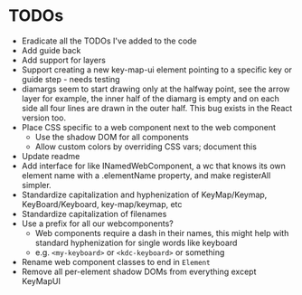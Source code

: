 # TODOs

* Eradicate all the TODOs I've added to the code
* Add guide back
* Add support for layers
* Support creating a new key-map-ui element pointing to a specific key or guide step - needs testing
* diamargs seem to start drawing only at the halfway point, see the arrow layer for example, the inner half of the diamarg is empty and on each side all four lines are drawn in the outer half. This bug exists in the React version too.
* Place CSS specific to a web component next to the web component
    * Use the shadow DOM for all components
    * Allow custom colors by overriding CSS vars; document this
* Update readme
* Add interface for like INamedWebComponent, a wc that knows its own element name with a .elementName property, and make registerAll simpler.
* Standardize capitalization and hyphenization of KeyMap/Keymap, KeyBoard/Keyboard, key-map/keymap, etc
* Standardize capitalization of filenames
* Use a prefix for all our webcomponents?
    * Web components require a dash in their names, this might help with standard hyphenization for single words like keyboard
    * e.g. `<my-keyboard>` or `<kdc-keyboard>` or something
* Rename web component classes to end in `Element`
* Remove all per-element shadow DOMs from everything except KeyMapUI
